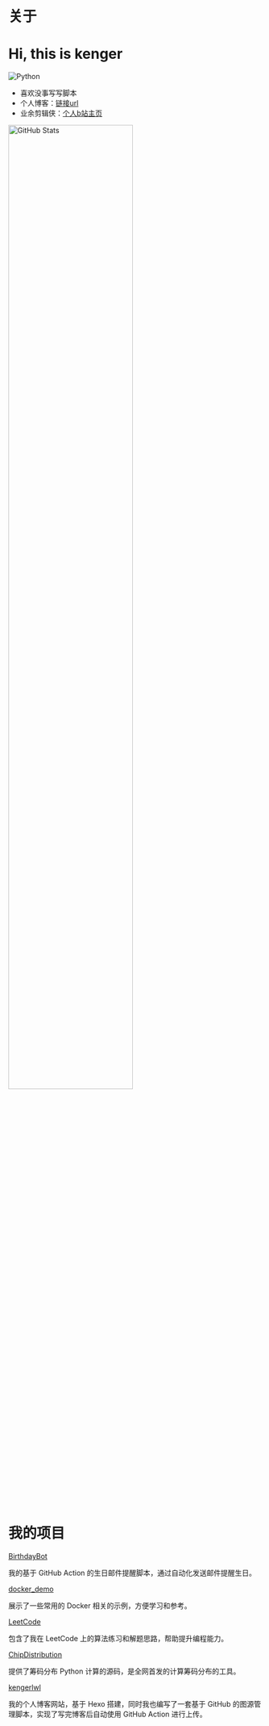 # 关于



# Hi, this is kenger

![Python](https://img.shields.io/badge/Python-3.7-blue.svg)

- 喜欢没事写写脚本
- 个人博客：[链接url](https://blog.kenger.work/)
- 业余剪辑侠：[个人b站主页](https://space.bilibili.com/343042358)

<a href="https://github.com/kengerlwl">
    <img src="https://github-readme-stats.vercel.app/api?username=kengerlwl" alt="GitHub Stats" style="width:70%;">
</a>





# 我的项目
[BirthdayBot](https://github.com/kengerlwl/birthdayBot)

我的基于 GitHub Action 的生日邮件提醒脚本，通过自动化发送邮件提醒生日。

[docker_demo](https://github.com/kengerlwl/docker_demo)

展示了一些常用的 Docker 相关的示例，方便学习和参考。

[LeetCode](https://github.com/kengerlwl/leeCode)

包含了我在 LeetCode 上的算法练习和解题思路，帮助提升编程能力。

[ChipDistribution](https://github.com/kengerlwl/ChipDistribution)

提供了筹码分布 Python 计算的源码，是全网首发的计算筹码分布的工具。

[kengerlwl](https://github.com/kengerlwl/kengerlwl.github.io)

我的个人博客网站，基于 Hexo 搭建，同时我也编写了一套基于 GitHub 的图源管理脚本，实现了写完博客后自动使用 GitHub Action 进行上传。

